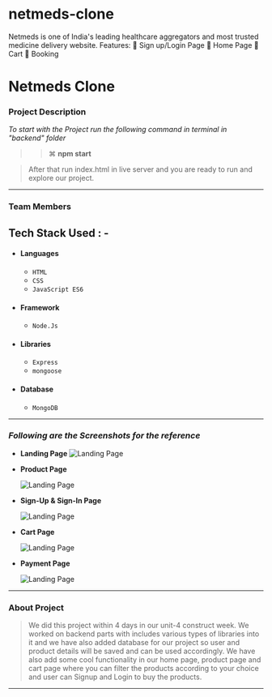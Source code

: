 # netmeds-clone

Netmeds is one of India's leading healthcare aggregators and most trusted medicine delivery website. Features:  Sign up/Login Page  Home Page  Cart  Booking

# Netmeds Clone

### Project Description

_To start with the Project run the following command in terminal in "backend" folder_

> > ⌘ **npm start**

> After that run index.html in live server and you are ready to run and explore our project.

---

### Team Members

## Tech Stack Used : -

- #### Languages
  - `HTML`
  - `CSS`
  - `JavaScript ES6`
- #### Framework
  - `Node.Js`
- #### Libraries
  - `Express`
  - `mongoose`
- #### Database
  - `MongoDB`

---

### _Following are the Screenshots for the reference_

- **Landing Page**
  ![Landing Page](https://miro.medium.com/max/1112/1*aEveoAuhA3pmsC6S23XHfw.png)

- **Product Page**

  ![Landing Page](https://miro.medium.com/max/1248/1*kUW0K9dLADoTX7llNxXwhA.png)

- **Sign-Up & Sign-In Page**

  ![Landing Page](https://miro.medium.com/max/1248/1*KVw3EcXFKAxU9c-C2-rHew.png)

- **Cart Page**

  ![Landing Page](https://encrypted-tbn0.gstatic.com/images?q=tbn:ANd9GcTvyc8QGTa5rZWGFZpHU2i1e99Ogt1v7oFm8A&usqp=CAU)

- **Payment Page**

  ![Landing Page](https://miro.medium.com/max/1248/1*S2iDaMdRLzgRD9MOLrjhYw.png)

---

### About Project

> We did this project within 4 days in our unit-4 construct week. We worked on backend parts with includes various types of libraries into it and we have also added database for our project so user and product details will be saved and can be used accordingly. We have also add some cool functionality in our home page, product page and cart page where you can filter the products according to your choice and user can Signup and Login to buy the products.

---
